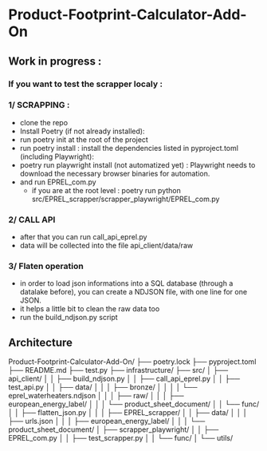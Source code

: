 # Product-Footprint-Calculator-Add-On

## Work in progress :

### If you want to test the scrapper localy : 

### 1/ SCRAPPING :
- clone the repo
- Install Poetry (if not already installed):
- run poetry init at the root of the project
- run poetry install : install the dependencies listed in pyproject.toml (including Playwright): 
- poetry run playwright install (not automatized yet) : Playwright needs to download the necessary browser binaries for automation.
- and run EPREL_com.py
    - if you are at the root level : poetry run python src/EPREL_scrapper/scrapper_playwright/EPREL_com.py

### 2/ CALL API
- after that you can run call_api_eprel.py
- data will be collected into the file api_client/data/raw

### 3/ Flaten operation
- in order to load json informations into a SQL database (through a datalake before), you can create a NDJSON file, with one line for one JSON.
- it helps a little bit to clean  the raw data too
- run the build_ndjson.py script



## Architecture 

Product-Footprint-Calculator-Add-On/
├── poetry.lock
├── pyproject.toml
├── README.md
├── test.py
├── infrastructure/
├── src/
│   ├── api_client/
│   │   ├── build_ndjson.py
│   │   ├── call_api_eprel.py
│   │   ├── test_api.py
│   │   ├── data/
│   │   │   ├── bronze/
│   │   │   │   └── eprel_waterheaters.ndjson
│   │   │   ├── raw/
│   │   │   ├── european_energy_label/
│   │   │   └── product_sheet_document/
│   │   └── func/
│   │       ├── flatten_json.py
│   │ 
│   ├── EPREL_scrapper/
│   │   ├── data/
│   │   │   ├── urls.json
│   │   │   ├── european_energy_label/
│   │   │   └── product_sheet_document/
    │   ├── scrapper_playwright/
    │   │   ├── EPREL_com.py
    │   │   ├── test_scrapper.py
    │   │   └── func/
│   └── utils/